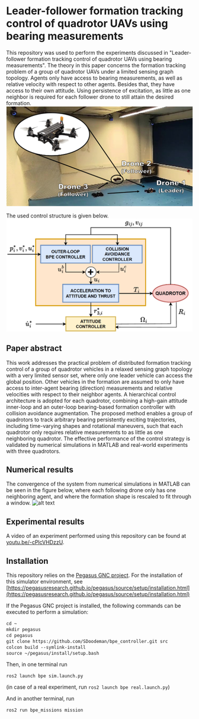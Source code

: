 # Leader-follower formation tracking control of quadrotor UAVs using bearing measurements

This repository was used to perform the experiments discussed in "Leader-follower formation tracking control of quadrotor UAVs using bearing measurements". 
The theory in this paper concerns the formation tracking problem of a group of quadrotor UAVs under a limited sensing graph topology.
Agents only have access to bearing measurements, as well as relative velocity with respect to other agents.
Besides that, they have access to their own attitude.
Using persistence of excitation, as little as one neighbor is required for each follower drone to still attain the desired formation.
![alt text](media/PracticalSetup.png)

The used control structure is given below.
![alt text](media/Inner_outer_loop.png)

## Paper abstract
This work addresses the practical problem of distributed formation tracking control of a group of quadrotor vehicles in a relaxed sensing graph topology with a very limited sensor set, where only one leader vehicle can access the global position. Other vehicles in the formation are assumed to only have access to inter-agent bearing (direction) measurements and relative velocities with respect to their neighbor agents. A hierarchical control architecture is adopted for each quadrotor, combining a high-gain attitude inner-loop and an outer-loop bearing-based formation controller with collision avoidance augmentation. The proposed method enables a group of quadrotors to track arbitrary bearing persistently exciting trajectories, including time-varying shapes and rotational maneuvers, such that each quadrotor only requires relative measurements to as little as one neighboring quadrotor. The effective performance of the control strategy is validated by numerical simulations in MATLAB and real-world experiments with three quadrotors.

## Numerical results
The convergence of the system from numerical simulations in MATLAB can be seen in the figure below, where each following drone only has one neighboring agent, and where the formation shape is rescaled to fit through a window.
![alt text](media/Sim_Rescale.png)

## Experimental results
A video of an experiment performed using this repository can be found at [youtu.be/-cPlcVHDzzU](https://youtu.be/-cPlcVHDzzU).

## Installation
This repository relies on the [Pegasus GNC project](https://pegasusresearch.github.io/pegasus/index.html).
For the installation of this simulator environment, see [https://pegasusresearch.github.io/pegasus/source/setup/installation.html](https://pegasusresearch.github.io/pegasus/source/setup/installation.html)

If the Pegasus GNC project is installed, the following commands can be executed to perform a simulation:

```
cd ~
mkdir pegasus
cd pegasus
git clone https://github.com/SDoodeman/bpe_controller.git src
colcon build --symlink-install
source ~/pegasus/install/setup.bash
```

Then, in one terminal run

```
ros2 launch bpe sim.launch.py
```

(in case of a real experiment, run `ros2 launch bpe real.launch.py`)

And in another terminal, run

```
ros2 run bpe_missions mission
```
